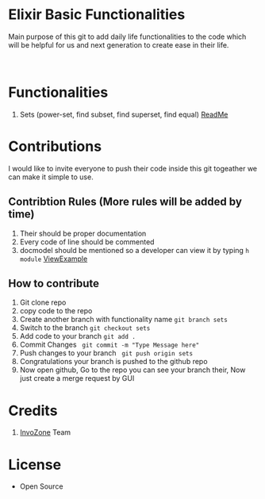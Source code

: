 # Elixir Basic Functionalities

Main purpose of this git to add daily life functionalities to the code which will be helpful for us and next generation to create ease in their life.

<br>

# Functionalities

1. Sets (power-set, find subset, find superset, find equal) [ReadMe](./sets_functionality.md)

# Contributions
I would like to invite everyone to push their code inside this git togeather we can make it simple to use.
<br>

## Contribtion Rules (More rules will be added by time)

1. Their should be proper documentation
2. Every code of line should be commented
3. docmodel should be mentioned so a developer
    can view it by typing ```h module``` [ViewExample](./extras/model_doc_results.png)


## How to contribute

1. Git clone repo
2. copy code to the repo
3. Create another branch with functionality name ```git branch sets```
4. Switch to the branch ```git checkout sets```
5. Add code to your branch ```git add .```
6. Commit Changes ``` git commit -m "Type Message here"```
7. Push changes to your branch ``` git push origin sets```
8. Congratulations your branch is pushed to the github repo
9. Now open github, Go to the repo you can see your branch their, Now just create a merge request by GUI

# Credits

1. [InvoZone](https://invozone.com/) Team

# License 
* Open Source